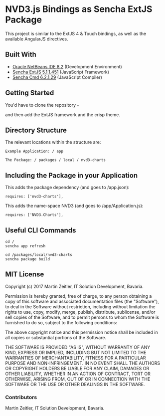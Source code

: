 # NVD3.js Bindings as Sencha ExtJS Package

This project is similar to the ExtJS 4 & Touch bindings,
as well as the available AngularJS directives.

## Built With
* [Oracle NetBeans IDE 8.2](http://www.oracle.com/technetwork/developer-tools/netbeans/index.html) (Development Environment)
* [Sencha ExtJS 5.1.1.451](https://docs.sencha.com/extjs/5.1.1/index.html) (JavaScript Framework)
* [Sencha Cmd 6.2.1.29](https://docs.sencha.com/cmd/index.html) (JavaScript Compiler)

## Getting Started

You'd have to clone the repository -

and then add the ExtJS framework and the crisp theme.

## Directory Structure

The relevant locations within the structure are:

    Example Application: / app

    The Package: / packages / local / nvd3-charts

## Including the Package in your Application

This adds the package dependency (and goes to /app.json):

    requires: ['nvd3-charts'],

This adds the name-space NVD3 (and goes to /app/Application.js):

    requires: ['NVD3.Charts'],

## Useful CLI Commands

    cd /
    sencha app refresh

    cd /packages/local/nvd3-charts
    sencha package build

## MIT License

Copyright (c) 2017 Martin Zeitler, IT Solution Development, Bavaria.

Permission is hereby granted, free of charge, to any person obtaining a copy
of this software and associated documentation files (the "Software"), to deal
in the Software without restriction, including without limitation the rights
to use, copy, modify, merge, publish, distribute, sublicense, and/or sell
copies of the Software, and to permit persons to whom the Software is
furnished to do so, subject to the following conditions:

The above copyright notice and this permission notice shall be included in all
copies or substantial portions of the Software.

THE SOFTWARE IS PROVIDED "AS IS", WITHOUT WARRANTY OF ANY KIND, EXPRESS OR
IMPLIED, INCLUDING BUT NOT LIMITED TO THE WARRANTIES OF MERCHANTABILITY,
FITNESS FOR A PARTICULAR PURPOSE AND NON-INFRINGEMENT. IN NO EVENT SHALL THE
AUTHORS OR COPYRIGHT HOLDERS BE LIABLE FOR ANY CLAIM, DAMAGES OR OTHER
LIABILITY, WHETHER IN AN ACTION OF CONTRACT, TORT OR OTHERWISE, ARISING FROM,
OUT OF OR IN CONNECTION WITH THE SOFTWARE OR THE USE OR OTHER DEALINGS IN THE
SOFTWARE.

### Contributors

Martin Zeitler, IT Solution Development, Bavaria.